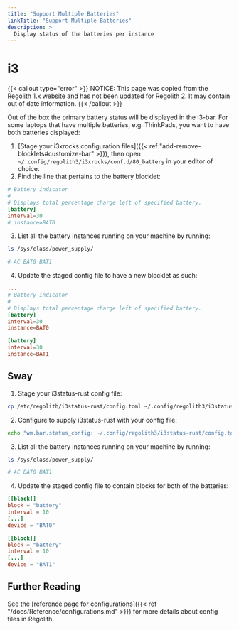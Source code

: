 ```yaml
---
title: "Support Multiple Batteries"
linkTitle: "Support Multiple Batteries"
description: >
  Display status of the batteries per instance
---
```

# i3
{{< callout type="error" >}}
NOTICE: This page was copied from the [Regolith 1.x website](https://regolith-linux.org) and has not been updated for Regolith 2.  It may contain out of date information.
{{< /callout >}}

Out of the box the primary battery status will be displayed in the i3-bar. For some laptops that have multiple batteries, e.g. ThinkPads, you want to have both batteries displayed:

1. [Stage your i3xrocks configuration files]({{< ref "add-remove-blocklets#customize-bar" >}}), then open `~/.config/regolith3/i3xrocks/conf.d/80_battery` in your editor of choice.
2. Find the line that pertains to the battery blocklet:

```toml {filename="~/.config/regolith3/i3xrocks/conf.d/80_battery"}
# Battery indicator
#
# Displays total percentage charge left of specified battery.
[battery]
interval=30
# instance=BAT0
```

3. List all the battery instances running on your machine by running:

```sh
ls /sys/class/power_supply/

# AC BAT0 BAT1
```

4. Update the staged config file to have a new blocklet as such:

```toml {filename="~/.config/regolith3/i3xrocks/conf.d/80_battery"}
...
# Battery indicator
#
# Displays total percentage charge left of specified battery.
[battery]
interval=30
instance=BAT0

[battery]
interval=30
instance=BAT1
```

## Sway

1. Stage your i3status-rust config file:
```bash
cp /etc/regolith/i3status-rust/config.toml ~/.config/regolith3/i3status-rust/config.toml
```

2. Configure to supply i3status-rust with your config file:
```bash
echo "wm.bar.status_config: ~/.config/regolith3/i3status-rust/config.toml" >> ~/.config/regolith3/Xresources
```

3. List all the battery instances running on your machine by running:

```bash
ls /sys/class/power_supply/

# AC BAT0 BAT1
```

4. Update the staged config file to contain blocks for both of the batteries:

```toml {filename="~/.config/regolith3/i3xrocks/conf.d/80_battery"}
[[block]]
block = "battery"
interval = 10
[...]
device = "BAT0"

[[block]]
block = "battery"
interval = 10
[...]
device = "BAT1"

```



## Further Reading

See the [reference page for configurations]({{< ref "/docs/Reference/configurations.md" >}}) for more details about config files in Regolith.
